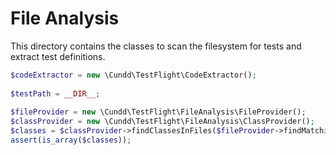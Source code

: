 File Analysis
=============

This directory contains the classes to scan the filesystem for tests and extract test definitions.

```php
$codeExtractor = new \Cundd\TestFlight\CodeExtractor();
	
$testPath = __DIR__;
	
$fileProvider = new \Cundd\TestFlight\FileAnalysis\FileProvider();
$classProvider = new \Cundd\TestFlight\FileAnalysis\ClassProvider();
$classes = $classProvider->findClassesInFiles($fileProvider->findMatchingFiles($testPath));
assert(is_array($classes));
```
